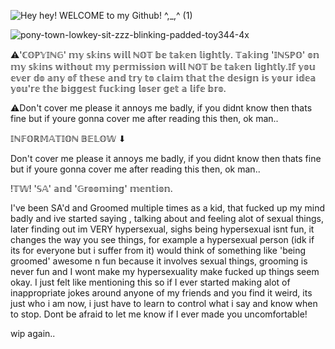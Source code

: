 ![Hey hey! WELCOME to my Github! ^,_,^ (1)](https://github.com/user-attachments/assets/2f4aed78-72a0-401b-9e85-d855587e9a4c)


![pony-town-lowkey-sit-zzz-blinking-padded-toy344-4x](https://github.com/user-attachments/assets/a3f86642-b79f-4b74-80c7-dd954e84d7db)

⚠︎'ℂ𝕆ℙ𝕐𝕀ℕ𝔾' 𝕞𝕪 𝕤𝕜𝕚𝕟𝕤 𝕨𝕚𝕝𝕝 ℕ𝕆𝕋 𝕓𝕖 𝕥𝕒𝕜𝕖𝕟 𝕝𝕚𝕘𝕙𝕥𝕝𝕪. 𝕋𝕒𝕜𝕚𝕟𝕘 '𝕀ℕ𝕊ℙ𝕆' 𝕠𝕟 𝕞𝕪 𝕤𝕜𝕚𝕟𝕤 𝕨𝕚𝕥𝕙𝕠𝕦𝕥 𝕞𝕪 𝕡𝕖𝕣𝕞𝕚𝕤𝕤𝕚𝕠𝕟 𝕨𝕚𝕝𝕝 ℕ𝕆𝕋 𝕓𝕖 𝕥𝕒𝕜𝕖𝕟 𝕝𝕚𝕘𝕙𝕥𝕝𝕪.𝕀𝕗 𝕪𝕠𝕦 𝕖𝕧𝕖𝕣 𝕕𝕠 𝕒𝕟𝕪 𝕠𝕗 𝕥𝕙𝕖𝕤𝕖 𝕒𝕟𝕕 𝕥𝕣𝕪 𝕥𝕠 𝕔𝕝𝕒𝕚𝕞 𝕥𝕙𝕒𝕥 𝕥𝕙𝕖 𝕕𝕖𝕤𝕚𝕘𝕟 𝕚𝕤 𝕪𝕠𝕦𝕣 𝕚𝕕𝕖𝕒 𝕪𝕠𝕦'𝕣𝕖 𝕥𝕙𝕖 𝕓𝕚𝕘𝕘𝕖𝕤𝕥 𝕗𝕦𝕔𝕜𝕚𝕟𝕘 𝕝𝕠𝕤𝕖𝕣 𝕘𝕖𝕥 𝕒 𝕝𝕚𝕗𝕖 𝕓𝕣𝕠.

⚠︎Don't cover me please it annoys me badly, if you didnt know then thats fine but if youre gonna cover me after reading this then, ok man..

𝕀ℕ𝔽𝕆ℝ𝕄𝔸𝕋𝕀𝕆ℕ 𝔹𝔼𝕃𝕆𝕎
       ⬇

Don't cover me please it annoys me badly, if you didnt know then thats fine but if youre gonna cover me after reading this then, ok man..

!𝕋𝕎! '𝕊𝔸' 𝕒𝕟𝕕 '𝔾𝕣𝕠𝕠𝕞𝕚𝕟𝕘' 𝕞𝕖𝕟𝕥𝕚𝕠𝕟.

  I've been SA'd and Groomed multiple times as a kid, that fucked up my mind badly and ive started saying , talking about and feeling alot of sexual things, later finding out im VERY hypersexual, sighs being hypersexual isnt fun, it changes the way you see things, for example a hypersexual person (idk if its for everyone but i suffer from it)  would think of something like 'being groomed' awesome n fun because it involves sexual things, grooming is never fun and I wont make my hypersexuality make fucked up things seem okay. 
  I just felt like mentioning this so if I ever started making alot of inappropriate jokes around anyone of my friends and you find it weird, its just who i am now, i just have to learn to control what i say and know when to stop. Dont be afraid to let me know if I ever made you uncomfortable!

  wip again.. 
